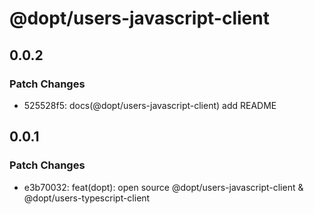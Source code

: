 # @dopt/users-javascript-client

## 0.0.2

### Patch Changes

- 525528f5: docs(@dopt/users-javascript-client) add README

## 0.0.1

### Patch Changes

- e3b70032: feat(dopt): open source @dopt/users-javascript-client & @dopt/users-typescript-client
